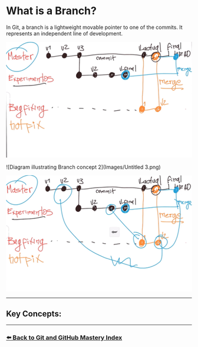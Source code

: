 # What is a Branch?

In Git, a branch is a lightweight movable pointer to one of the commits. It represents an independent line of development.


![Diagram illustrating Branch concept 1](<Images/Untitled 2.png>)


![Diagram illustrating Branch concept 2](Images/Untitled 3.png)

![Diagram illustrating Branch concept 2](<Images/Untitled 3.png>)

---

## Key Concepts:


---

### [⬅️ Back to Git and GitHub Mastery Index](https://github.com/HumbertoMachado7/git-github-mastery)